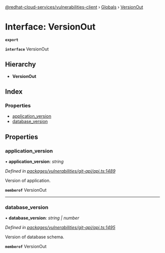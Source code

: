[@redhat-cloud-services/vulnerabilities-client](../README.md) › [Globals](../globals.md) › [VersionOut](versionout.md)

# Interface: VersionOut

**`export`** 

**`interface`** VersionOut

## Hierarchy

* **VersionOut**

## Index

### Properties

* [application_version](versionout.md#application_version)
* [database_version](versionout.md#database_version)

## Properties

###  application_version

• **application_version**: *string*

*Defined in [packages/vulnerabilities/git-api/api.ts:1489](https://github.com/RedHatInsights/javascript-clients/blob/master/packages/vulnerabilities/git-api/api.ts#L1489)*

Version of application.

**`memberof`** VersionOut

___

###  database_version

• **database_version**: *string | number*

*Defined in [packages/vulnerabilities/git-api/api.ts:1495](https://github.com/RedHatInsights/javascript-clients/blob/master/packages/vulnerabilities/git-api/api.ts#L1495)*

Version of database schema.

**`memberof`** VersionOut
